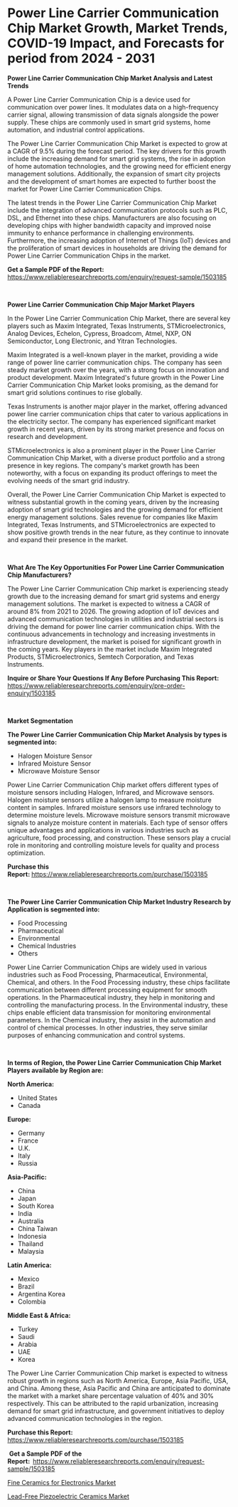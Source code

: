 <p><h1>Power Line Carrier Communication Chip Market Growth, Market Trends, COVID-19 Impact, and Forecasts for period from 2024 - 2031</h1></p><p><strong>Power Line Carrier Communication Chip Market Analysis and Latest Trends</strong></p>
<p><p>A Power Line Carrier Communication Chip is a device used for communication over power lines. It modulates data on a high-frequency carrier signal, allowing transmission of data signals alongside the power supply. These chips are commonly used in smart grid systems, home automation, and industrial control applications.</p><p>The Power Line Carrier Communication Chip Market is expected to grow at a CAGR of 9.5% during the forecast period. The key drivers for this growth include the increasing demand for smart grid systems, the rise in adoption of home automation technologies, and the growing need for efficient energy management solutions. Additionally, the expansion of smart city projects and the development of smart homes are expected to further boost the market for Power Line Carrier Communication Chips.</p><p>The latest trends in the Power Line Carrier Communication Chip Market include the integration of advanced communication protocols such as PLC, DSL, and Ethernet into these chips. Manufacturers are also focusing on developing chips with higher bandwidth capacity and improved noise immunity to enhance performance in challenging environments. Furthermore, the increasing adoption of Internet of Things (IoT) devices and the proliferation of smart devices in households are driving the demand for Power Line Carrier Communication Chips in the market.</p></p>
<p><strong>Get a Sample PDF of the Report:&nbsp;</strong> <a href="https://www.reliableresearchreports.com/enquiry/request-sample/1503185">https://www.reliableresearchreports.com/enquiry/request-sample/1503185</a></p>
<p>&nbsp;</p>
<p><strong>Power Line Carrier Communication Chip Major Market Players</strong></p>
<p><p>In the Power Line Carrier Communication Chip Market, there are several key players such as Maxim Integrated, Texas Instruments, STMicroelectronics, Analog Devices, Echelon, Cypress, Broadcom, Atmel, NXP, ON Semiconductor, Long Electronic, and Yitran Technologies.</p><p>Maxim Integrated is a well-known player in the market, providing a wide range of power line carrier communication chips. The company has seen steady market growth over the years, with a strong focus on innovation and product development. Maxim Integrated's future growth in the Power Line Carrier Communication Chip Market looks promising, as the demand for smart grid solutions continues to rise globally.</p><p>Texas Instruments is another major player in the market, offering advanced power line carrier communication chips that cater to various applications in the electricity sector. The company has experienced significant market growth in recent years, driven by its strong market presence and focus on research and development.</p><p>STMicroelectronics is also a prominent player in the Power Line Carrier Communication Chip Market, with a diverse product portfolio and a strong presence in key regions. The company's market growth has been noteworthy, with a focus on expanding its product offerings to meet the evolving needs of the smart grid industry.</p><p>Overall, the Power Line Carrier Communication Chip Market is expected to witness substantial growth in the coming years, driven by the increasing adoption of smart grid technologies and the growing demand for efficient energy management solutions. Sales revenue for companies like Maxim Integrated, Texas Instruments, and STMicroelectronics are expected to show positive growth trends in the near future, as they continue to innovate and expand their presence in the market.</p></p>
<p>&nbsp;</p>
<p><strong>What Are The Key Opportunities For Power Line Carrier Communication Chip Manufacturers?</strong></p>
<p><p>The Power Line Carrier Communication Chip market is experiencing steady growth due to the increasing demand for smart grid systems and energy management solutions. The market is expected to witness a CAGR of around 8% from 2021 to 2026. The growing adoption of IoT devices and advanced communication technologies in utilities and industrial sectors is driving the demand for power line carrier communication chips. With the continuous advancements in technology and increasing investments in infrastructure development, the market is poised for significant growth in the coming years. Key players in the market include Maxim Integrated Products, STMicroelectronics, Semtech Corporation, and Texas Instruments.</p></p>
<p><strong>Inquire or Share Your Questions If Any Before Purchasing This Report:</strong> <a href="https://www.reliableresearchreports.com/enquiry/pre-order-enquiry/1503185">https://www.reliableresearchreports.com/enquiry/pre-order-enquiry/1503185</a></p>
<p>&nbsp;</p>
<p><strong>Market Segmentation</strong></p>
<p><strong>The Power Line Carrier Communication Chip Market Analysis by types is segmented into:</strong></p>
<p><ul><li>Halogen Moisture Sensor</li><li>Infrared Moisture Sensor</li><li>Microwave Moisture Sensor</li></ul></p>
<p><p>Power Line Carrier Communication Chip market offers different types of moisture sensors including Halogen, Infrared, and Microwave sensors. Halogen moisture sensors utilize a halogen lamp to measure moisture content in samples. Infrared moisture sensors use infrared technology to determine moisture levels. Microwave moisture sensors transmit microwave signals to analyze moisture content in materials. Each type of sensor offers unique advantages and applications in various industries such as agriculture, food processing, and construction. These sensors play a crucial role in monitoring and controlling moisture levels for quality and process optimization.</p></p>
<p><strong>Purchase this Report:&nbsp;</strong><a href="https://www.reliableresearchreports.com/purchase/1503185">https://www.reliableresearchreports.com/purchase/1503185</a></p>
<p>&nbsp;</p>
<p><strong>The Power Line Carrier Communication Chip Market Industry Research by Application is segmented into:</strong></p>
<p><ul><li>Food Processing</li><li>Pharmaceutical</li><li>Environmental</li><li>Chemical Industries</li><li>Others</li></ul></p>
<p><p>Power Line Carrier Communication Chips are widely used in various industries such as Food Processing, Pharmaceutical, Environmental, Chemical, and others. In the Food Processing industry, these chips facilitate communication between different processing equipment for smooth operations. In the Pharmaceutical industry, they help in monitoring and controlling the manufacturing process. In the Environmental industry, these chips enable efficient data transmission for monitoring environmental parameters. In the Chemical industry, they assist in the automation and control of chemical processes. In other industries, they serve similar purposes of enhancing communication and control systems.</p></p>
<p>&nbsp;</p>
<p><strong>In terms of Region, the Power Line Carrier Communication Chip Market Players available by Region are:</strong></p>
<p>
    <p> <strong> North America: </strong>
        <ul>
            <li>United States</li>
            <li>Canada</li>
        </ul>
        </p> 
    <p> <strong> Europe: </strong>
        <ul>
            <li>Germany</li>
            <li>France</li>
            <li>U.K.</li>
            <li>Italy</li>
            <li>Russia</li>
        </ul>
        </p> 
    <p> <strong> Asia-Pacific: </strong>
        <ul>
            <li>China</li>
            <li>Japan</li>
            <li>South Korea</li>
            <li>India</li>
            <li>Australia</li>
            <li>China Taiwan</li>
            <li>Indonesia</li>
            <li>Thailand</li>
            <li>Malaysia</li>
        </ul>
        </p> 
    <p> <strong> Latin America: </strong>
        <ul>
            <li>Mexico</li>
            <li>Brazil</li>
            <li>Argentina Korea</li>
            <li>Colombia</li>
        </ul>
        </p> 
    <p> <strong> Middle East & Africa: </strong>
        <ul>
            <li>Turkey</li>
            <li>Saudi</li>
            <li>Arabia</li>
            <li>UAE</li>
            <li>Korea</li>
        </ul>
    </p>
    </p>
<p><p>The Power Line Carrier Communication Chip market is expected to witness robust growth in regions such as North America, Europe, Asia Pacific, USA, and China. Among these, Asia Pacific and China are anticipated to dominate the market with a market share percentage valuation of 40% and 30% respectively. This can be attributed to the rapid urbanization, increasing demand for smart grid infrastructure, and government initiatives to deploy advanced communication technologies in the region.</p></p>
<p><strong>Purchase this Report: </strong><a href="https://www.reliableresearchreports.com/purchase/1503185">https://www.reliableresearchreports.com/purchase/1503185</a></p>
<p>&nbsp;<strong>Get a Sample PDF of the Report:&nbsp;&nbsp;</strong><a href="https://www.reliableresearchreports.com/enquiry/request-sample/1503185">https://www.reliableresearchreports.com/enquiry/request-sample/1503185</a></p>
<p><strong></strong></p>
<p><p><a href="https://issuu.com/reportprime-2/docs/fine-ceramics-for-electronics-market-size-2030.ppt">Fine Ceramics for Electronics Market</a></p><p><a href="https://issuu.com/reportprime-2/docs/lead-free-piezoelectric-ceramics-market-size-2030.">Lead-Free Piezoelectric Ceramics Market</a></p></p>